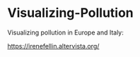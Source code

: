 # Visualizing-Pollution
Visualizing pollution in Europe and Italy:

https://irenefellin.altervista.org/

